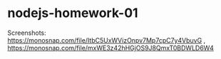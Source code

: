 # nodejs-homework-01

Screenshots: https://monosnap.com/file/ItbC5UxWVizOnpv7Mp7cpC7y4VbuvG ,
https://monosnap.com/file/mxWE3z42hHGjOS9J8QmxT0BDWLD6W4
